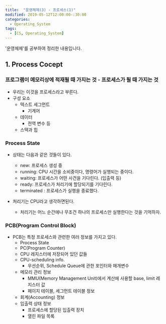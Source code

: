 ```yaml
---
title:  "운영체제(3) - 프로세스(1)"
modified: 2019-05-12T12:00:00-:30:00
categories:
  - Operating_System
tags:
  - [CS, Operating_System]
---
```


'운영체제'를 공부하여 정리한 내용입니다.

## 1. Process Cocept

### 프로그램이 메모리상에 적재될 때 가지는 것 - 프로세스가 될 때 가지는 것

-   우리는 이것을 프로세스라고 부른다.
-   구성 요소
    -   텍스트 세그먼트
        -   기계어
    -   데이터
        -   전역 변수 등
    -   스택과 힙

### Process State

-   상태는 다음과 같은 것들이 있다.

    -   new: 프로세스 생성 중
    -   running: CPU 시간을 소비중이다, 명령어가 실행되는 중이다.
    -   waiting: 프로세스가 어떤 사건을 기다린다. (입출력 등)
    -   ready: 프로세스가 처리기에 할당되기를 기다린다.
    -   terminated : 프로세스가 실행을 종료했다.

-   처리기는 CPU라고 생각하면된다.
    -   처리기는 어느 순간에나 무조건 하나의 프로세스만 실행한다는 것을 기억하자.

### PCB(Program Control Block)

-   PCB는 특정 프로세스와 관련한 여러 정보를 가지고 있다.
    -   Process State
    -   PC(Program Counter)
    -   CPU 레지스터에 저장되어 있던 값들
    -   CPU-scheduling info.
        -   우선순위, Schedule Queue에 관한 포인터와 매개변수
    -   메모리 관리 정보
        -   MMU(Memory Management Unit)에서 계산에 사용할 base, limit 레지스터 값
        -   페이지 테이블, 세그먼트 테이블 정보
    -   회계(Accounting) 정보
    -   입출력 상태 정보
        -   프로세스에 할당된 입출력 장치
        -   열린 파일 목록
